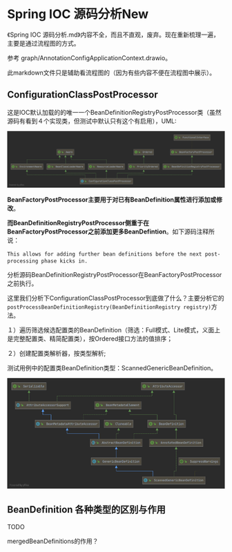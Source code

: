 # Spring IOC 源码分析New

《Spring IOC 源码分析.md》内容不全，而且不直观，废弃。现在重新梳理一遍，主要是通过流程图的方式。

参考 graph/AnnotationConfigApplicationContext.drawio。

此markdown文件只是辅助看流程图的（因为有些内容不便在流程图中展示）。



## ConfigurationClassPostProcessor

这是IOC默认加载的的唯一一个BeanDefinitionRegistryPostProcessor类（虽然源码有看到４个实现类，但测试中默认只有这个有启用），UML:

![](img/UML-ConfigurationClassPostProcessor.png)

**BeanFactoryPostProcessor主要用于对已有BeanDefinition属性进行添加或修改**。

**而BeanDefinitionRegistryPostProcessor侧重于在BeanFactoryPostProcessor之前添加更多BeanDefintion**。如下源码注释所说：

```
This allows for adding further bean definitions before the next post-processing phase kicks in.
```

分析源码BeanDefinitionRegistryPostProcessor在BeanFactoryPostProcessor之前执行。

这里我们分析下ConfigurationClassPostProcessor到底做了什么？主要分析它的`postProcessBeanDefinitionRegistry(BeanDefinitionRegistry registry)`方法。

１）遍历筛选候选配置类的BeanDefinition（筛选：Full模式、Lite模式，义面上是完整配置类、精简配置类），按Ordered接口方法的值排序；

２）创建配置类解析器，按类型解析;

测试用例中的配置类BeanDefinition类型：ScannedGenericBeanDefinition。

![](img/UML-ScannedGenericBeanDefinition.png)



## BeanDefinition 各种类型的区别与作用

TODO

mergedBeanDefinitions的作用？

